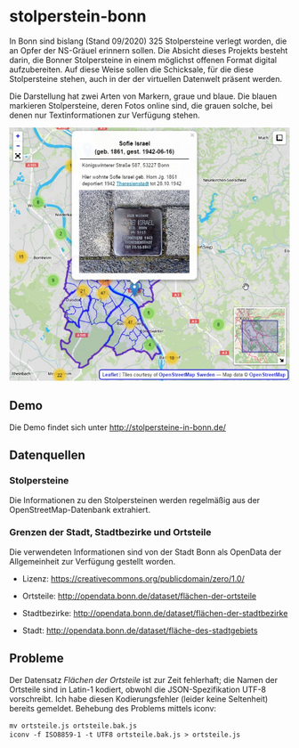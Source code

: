 # stolperstein-bonn

In Bonn sind bislang (Stand 09/2020) 325 Stolpersteine verlegt worden, die an Opfer der NS-Gräuel erinnern sollen.
Die Absicht dieses Projekts besteht darin, die Bonner Stolpersteine in einem möglichst offenen Format digital
aufzubereiten. Auf diese Weise sollen die Schicksale, für die diese Stolpersteine stehen, auch in der der virtuellen
Datenwelt präsent werden.

Die Darstellung hat zwei Arten von Markern, graue und blaue. Die blauen markieren Stolpersteine, deren Fotos online
sind, die grauen solche, bei denen nur Textinformationen zur Verfügung stehen.

![Wie die Darstellung aussieht](images/screenshot.jpg)

## Demo

Die Demo findet sich unter http://stolpersteine-in-bonn.de/

## Datenquellen

### Stolpersteine

Die Informationen zu den Stolpersteinen werden regelmäßig aus der OpenStreetMap-Datenbank extrahiert.

### Grenzen der Stadt, Stadtbezirke und Ortsteile

Die verwendeten Informationen sind von der Stadt Bonn als OpenData der Allgemeinheit zur Verfügung gestellt worden.

* Lizenz: https://creativecommons.org/publicdomain/zero/1.0/

* Ortsteile: http://opendata.bonn.de/dataset/flächen-der-ortsteile

* Stadtbezirke: http://opendata.bonn.de/dataset/flächen-der-stadtbezirke

* Stadt: http://opendata.bonn.de/dataset/fläche-des-stadtgebiets

## Probleme

Der Datensatz *Flächen der Ortsteile* ist zur Zeit fehlerhaft; die Namen der Ortsteile sind in Latin-1 kodiert,
obwohl die JSON-Spezifikation UTF-8 vorschreibt. Ich habe diesen Kodierungsfehler (leider keine Seltenheit) bereits
gemeldet. Behebung des Problems mittels iconv:

    mv ortsteile.js ortsteile.bak.js
    iconv -f ISO8859-1 -t UTF8 ortsteile.bak.js > ortsteile.js
